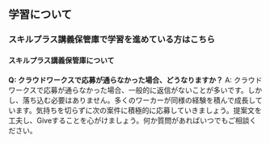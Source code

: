 ## 学習について
### スキルプラス講義保管庫で学習を進めている方はこちら
#### スキルプラス講義保管庫について

**Q: クラウドワークスで応募が通らなかった場合、どうなりますか？**
A: クラウドワークスで応募が通らなかった場合、一般的に返信がないことが多いです。しかし、落ち込む必要はありません。多くのワーカーが同様の経験を積んで成長しています。気持ちを切らずに次の案件に積極的に応募していきましょう。提案文を工夫し、Giveすることを心がけましょう。何か質問があればいつでもご相談ください。
